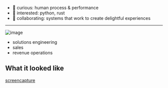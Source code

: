 
- 👀 curious: human process & performance
- 🌱 interested: python, rust
- 💞️ collaborating: systems that work to create delightful experiences  
___
![image](https://user-images.githubusercontent.com/76539355/214731371-78cb7bcb-996d-4108-9872-7af758ed5647.png)   
- solutions engineering
- sales
- revenue operations 

## What it looked like
[screencapture](htdocs/images/20240310_160200_kjonlife.png)

